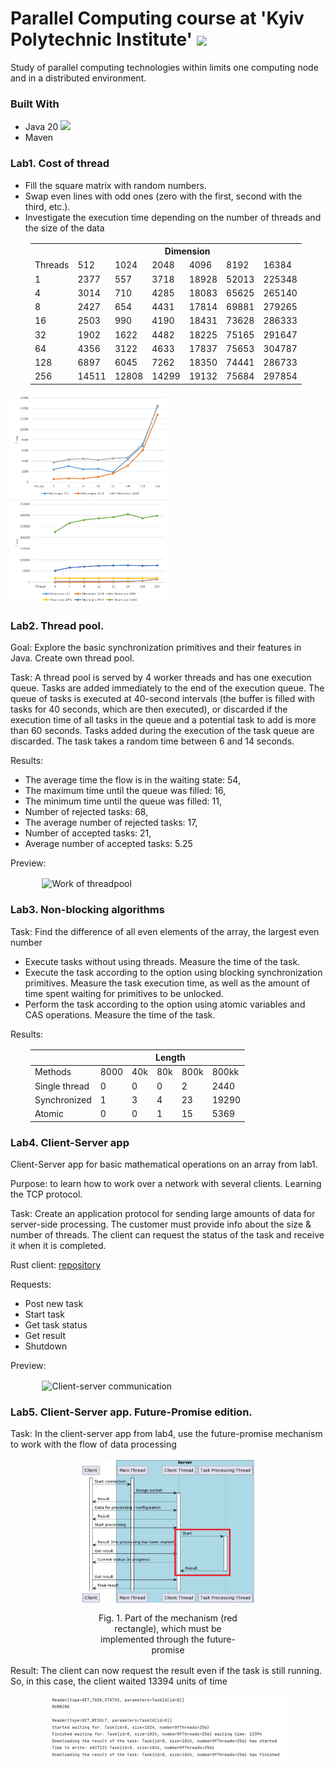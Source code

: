 # Parallel Computing course at 'Kyiv Polytechnic Institute' <img src="https://kpi.ua/files/images-page/kpi-big-logo.png" height="24">

Study of parallel computing technologies within limits one computing node and in a distributed environment.

### Built With

- Java 20 <img src="https://cdn.jsdelivr.net/npm/programming-languages-logos/src/java/java.png" style="height: 1rem">
- Maven

### Lab1. Cost of thread

- Fill the square matrix with random numbers.
- Swap even lines with odd ones (zero with the first, second with the third, etc.).
- Investigate the execution time depending on the number of threads and the size of the data

<table style="margin-block: 1rem; margin-left: 2rem;"><tr><th colspan="1" valign="bottom"></th><th colspan="6" valign="bottom">Dimension</th></tr>
<tr><td colspan="1" rowspan="2">Threads</td><td colspan="1" rowspan="2">512</td><td colspan="1" rowspan="2">1024</td><td colspan="1" rowspan="2">2048</td><td colspan="1" rowspan="2">4096</td><td colspan="1" rowspan="2">8192</td><td colspan="1" rowspan="2">16384</td></tr>
<tr></tr>
<tr><td colspan="1">1</td><td colspan="1">2377</td><td colspan="1">557</td><td colspan="1">3718</td><td colspan="1">18928</td><td colspan="1">52013</td><td colspan="1">225348</td></tr>
<tr><td colspan="1">4</td><td colspan="1">3014</td><td colspan="1">710</td><td colspan="1">4285</td><td colspan="1">18083</td><td colspan="1">65625</td><td colspan="1">265140</td></tr>
<tr><td colspan="1">8</td><td colspan="1">2427</td><td colspan="1">654</td><td colspan="1">4431</td><td colspan="1">17814</td><td colspan="1">69881</td><td colspan="1">279265</td></tr>
<tr><td colspan="1">16</td><td colspan="1">2503</td><td colspan="1">990</td><td colspan="1">4190</td><td colspan="1">18431</td><td colspan="1">73628</td><td colspan="1">286333</td></tr>
<tr><td colspan="1">32</td><td colspan="1">1902</td><td colspan="1">1622</td><td colspan="1">4482</td><td colspan="1">18225</td><td colspan="1">75165</td><td colspan="1">291647</td></tr>
<tr><td colspan="1">64</td><td colspan="1">4356</td><td colspan="1">3122</td><td colspan="1">4633</td><td colspan="1">17837</td><td colspan="1">75653</td><td colspan="1">304787</td></tr>
<tr><td colspan="1">128</td><td colspan="1">6897</td><td colspan="1">6045</td><td colspan="1">7262</td><td colspan="1">18350</td><td colspan="1">74441</td><td colspan="1">286733</td></tr>
<tr><td colspan="1">256</td><td colspan="1">14511</td><td colspan="1">12808</td><td colspan="1">14299</td><td colspan="1">19132</td><td colspan="1">75684</td><td colspan="1">297854</td></tr>
</table>

<img src="labs/lab1_2048.png" alt="Results" width="50%">
<img src="labs/lab1_all.png" alt="Results" width="50%">

### Lab2. Thread pool.

Goal: Explore the basic synchronization primitives and their features in Java. Create own thread pool.

Task: A thread pool is served by 4 worker threads and has one execution queue. Tasks are added immediately to the end of
the execution queue. The queue of tasks is executed at 40-second intervals (the buffer is filled with tasks for 40
seconds, which are then executed), or discarded if the execution time of all tasks in the queue and a potential task to
add is more than 60 seconds. Tasks added during the execution of the task queue are discarded. The task takes a random
time between 6 and 14 seconds.

Results:

- The average time the flow is in the waiting state: 54,
- The maximum time until the queue was filled: 16,
- The minimum time until the queue was filled: 11,
- Number of rejected tasks: 68,
- The average number of rejected tasks: 17,
- Number of accepted tasks: 21,
- Average number of accepted tasks: 5.25

Preview:
<img style="display: block;width: 80%; margin-block: 1rem; margin-inline: auto;" src="labs/lab2_thread_pool.gif" alt="Work of threadpool">

### Lab3. Non-blocking algorithms

Task: Find the difference of all even elements of the array, the largest even number

- Execute tasks without using threads. Measure the time of the task.
- Execute the task according to the option using blocking synchronization primitives. Measure the task execution time,
  as well as the amount of time spent waiting for primitives to be unlocked.
- Perform the task according to the option using atomic variables and CAS operations. Measure the time of the task.

Results:

<table style="margin-block: 1rem; margin-left: 2rem;">
  <thead>
    <tr>
      <th></th>
      <th colspan="5">Length</th>
    </tr>
  </thead>
  <tbody>
    <tr>
      <td>Methods</td>
      <td>8000</td>
      <td>40k</td>
      <td>80k</td>
      <td>800k</td>
      <td>800kk</td>
    </tr>
    <tr>
      <td>Single thread</td>
      <td>0</td>
      <td>0</td>
      <td>0</td>
      <td>2</td>
      <td>2440</td>
    </tr>
    <tr>
      <td>Synchronized</td>
      <td>1</td>
      <td>3</td>
      <td>4</td>
      <td>23</td>
      <td>19290</td>
    </tr>
    <tr>
      <td>Atomic</td>
      <td>0</td>
      <td>0</td>
      <td>1</td>
      <td>15</td>
      <td>5369</td>
    </tr>
  </tbody>
</table>

### Lab4. Client-Server app

Client-Server app for basic mathematical operations on an array from lab1.

Purpose: to learn how to work over a network with several clients. Learning the TCP protocol.

Task: Create an application protocol for sending large amounts of data for server-side processing. The customer must provide info about the size & number of threads. The client can request the status of the task and receive it when it is completed.

Rust client: <a href="https://github.com/SehiiSterniichuk/client-on-rust">repository</a>


Requests:
- Post new task
- Start task
- Get task status
- Get result
- Shutdown

Preview:
<img style="display: block; width: 80%; margin-block: 1rem; margin-inline: auto;" src="labs/lab4_client_server.gif" alt="Client-server communication">

### Lab5. Client-Server app. Future-Promise edition.

Task: In the client-server app from lab4, use the future-promise mechanism to work with the flow of data processing

<img style="display: block; width: 55%; margin-block: 1rem; margin-inline: auto;" src="labs/client_server.png" alt="Client-server communication schema">
<p style="width: 50%; margin-bottom: 1rem; margin-inline:auto; text-align: center ">Fig. 1. Part of the mechanism (red rectangle), which must be implemented through the future-promise</p>

Result: The client can now request the result even if the task is still running. So, in this case, the client waited 13394 units of time
<img style="display: block; width: 75%; margin-block: 1rem; margin-inline: auto;" src="labs/lab5.jpg" alt="Future-promise example">


